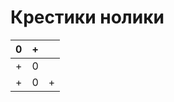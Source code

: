 # Крестики нолики

| 0   | +   |     |
| --- | --- | --- |
| +   | 0   |     |
| +   |  0   | +   |
